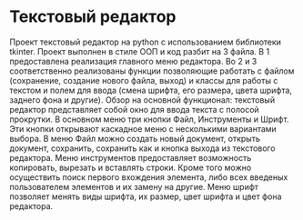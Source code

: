 # Текстовый редактор
Проект текстовый редактор на python с использованием библиотеки tkinter.
Проект выполнен в стиле ООП и код разбит на 3 файла.
В 1 предоставлена реализация главного меню редактора.
Во 2 и 3 соответственно реализованы функции позволяющие работать с файлом (сохранение, создание нового файла, выход) и классы для работы с текстом и полем для ввода (смена шрифта, его размера, цвета шрифта, заднего фона и другие).
Обзор на основной функционал: текстовый редактор представляет собой окно для ввода текста с полосой прокрутки.
В основном меню три кнопки Файл, Инструменты и Шрифт.
Эти кнопки открывают каскадное меню с несколькими вариантами выбора.
В меню Файл можно создать новый документ, открыть документ, сохранить, сохранить как и кнопка выхода из текстового редактора.
Меню инструментов предоставляет возможность копировать, вырезать и вставлять строки. Кроме того можно осуществить поиск первого вхождения элемента, либо всех введеных пользователем элементов и их замену на другие.
Меню шрифт позволяет менять виды шрифта, их размер, цвет шрифта и цвет фона редактора.

